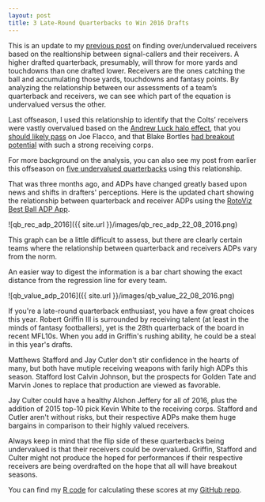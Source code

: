 ```yaml
---
layout: post
title: 3 Late-Round Quarterbacks to Win 2016 Drafts 
---
```


This is an update to my [previous post](https://colekev.github.io/opportunity-scores-rookie-wr-2016/) on finding over/undervalued receivers based on the realtionship between signal-callers and their receivers. A higher drafted quarterback, presumably, will throw for more yards and touchdowns than one drafted lower. Receivers are the ones catching the ball and accumulating those yards, touchdowns and fantasy points. By analyzing the relationship between our assessments of a team’s quarterback and receivers, we can see which part of the equation is undervalued versus the other.

Last offseason, I used this relationship to identify that the Colts’ receivers were vastly overvalued based on the [Andrew Luck halo effect](http://rotoviz.com/2015/04/andrew-luck-fantasy-halo-effect/), that you [should likely pass](http://rotoviz.com/2015/04/trestman-effect-joe-flacco-actually-undervalued/) on Joe Flacco, and that Blake Bortles [had breakout potential](http://rotoviz.com/2015/04/four-quarterbackreceiver-adp-arbitrage-opportunities/) with such a strong receiving corps.

For more background on the analysis, you can also see my post from earlier this offseason on [five undervalued quarterbacks](http://rotoviz.com/2016/05/undervalued-quarterbacks-fantasy-2016/?hvid=2JrtbF) using this relationship. 

That was three months ago, and ADPs have changed greatly based upon news and shifts in drafters' perceptions. Here is the updated chart showing the relationship between quarterback and receiver ADPs using the [RotoViz Best Ball ADP App](http://rotoviz.com/best-ball-adp/).

![qb_rec_adp_2016]({{ site.url }}/images/qb_rec_adp_22_08_2016.png)

This graph can be a little difficult to assess, but there are clearly certain teams where the relationship between quarterback and receivers ADPs vary from the norm. 

An easier way to digest the information is a bar chart showing the exact distance from the regression line for every team.

![qb_value_adp_2016]({{ site.url }}/images/qb_value_22_08_2016.png)

If you're a late-round quarterback enthusiast, you have a few great choices this year. Robert Griffin III is surrounded by receiving talent (at least in the minds of fantasy footballers), yet is the 28th quarterback of the board in recent MFL10s. When you add in Griffin's rushing ability, he could be a steal in this year's drafts.

Matthews Stafford and Jay Cutler don't stir confidence in the hearts of many, but both have mutiple receiving weapons with farily high ADPs this season. Stafford lost Calvin Johnson, but the prospects for Golden Tate and Marvin Jones to replace that production are viewed as favorable. 

Jay Culter could have a healthy Alshon Jeffery for all of 2016, plus the addition of 2015 top-10 pick Kevin White to the receiving corps. Stafford and Cutler aren't without risks, but their respective ADPs make them huge bargains in comparison to their highly valued receivers.

Always keep in mind that the flip side of these quarterbacks being undervalued is that their receivers could be overvalued. Griffin, Stafford and Culter might not produce the hoped for performances if their respective receivers are being overdrafted on the hope that all will have breakout seasons.

You can find my [R code](https://github.com/colekev/Opportunity-Scores-for-Rookie-WRs/blob/master/OS_2016.R) for calculating these scores at my [GitHub repo](https://github.com/colekev/Opportunity-Scores-for-Rookie-WRs).
